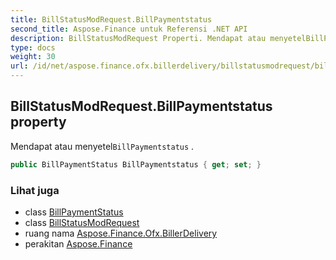 ```yaml
---
title: BillStatusModRequest.BillPaymentstatus
second_title: Aspose.Finance untuk Referensi .NET API
description: BillStatusModRequest Properti. Mendapat atau menyetelBillPaymentstatus .
type: docs
weight: 30
url: /id/net/aspose.finance.ofx.billerdelivery/billstatusmodrequest/billpaymentstatus/
---
```

## BillStatusModRequest.BillPaymentstatus property

Mendapat atau menyetel`BillPaymentstatus` .

```csharp
public BillPaymentStatus BillPaymentstatus { get; set; }
```

### Lihat juga

* class [BillPaymentStatus](../../billpaymentstatus/)
* class [BillStatusModRequest](../)
* ruang nama [Aspose.Finance.Ofx.BillerDelivery](../../billstatusmodrequest/)
* perakitan [Aspose.Finance](../../../)


